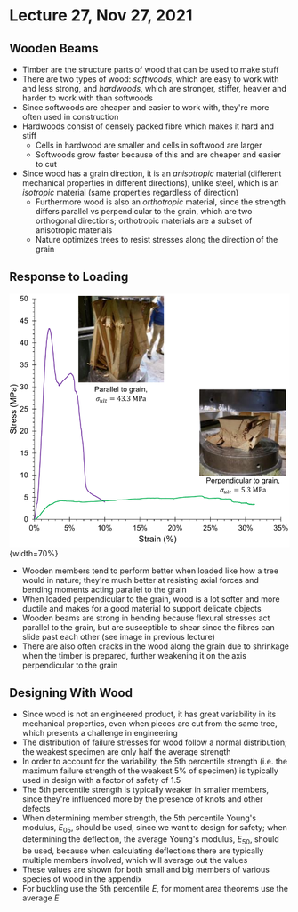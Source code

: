 # Lecture 27, Nov 27, 2021

## Wooden Beams

* Timber are the structure parts of wood that can be used to make stuff
* There are two types of wood: *softwoods*, which are easy to work with and less strong, and *hardwoods*, which are stronger, stiffer, heavier and harder to work with than softwoods
* Since softwoods are cheaper and easier to work with, they're more often used in construction
* Hardwoods consist of densely packed fibre which makes it hard and stiff
	* Cells in hardwood are smaller and cells in softwood are larger
	* Softwoods grow faster because of this and are cheaper and easier to cut
* Since wood has a grain direction, it is an *anisotropic* material (different mechanical properties in different directions), unlike steel, which is an *isotropic* material (same properties regardless of direction)
	* Furthermore wood is also an *orthotropic* material, since the strength differs parallel vs perpendicular to the grain, which are two orthogonal directions; orthotropic materials are a subset of anisotropic materials
	* Nature optimizes trees to resist stresses along the direction of the grain

## Response to Loading

![Stress-strain response of wood parallel vs perpendicular to the grain](imgs/wood_response.png){width=70%}

* Wooden members tend to perform better when loaded like how a tree would in nature; they're much better at resisting axial forces and bending moments acting parallel to the grain
* When loaded perpendicular to the grain, wood is a lot softer and more ductile and makes for a good material to support delicate objects
* Wooden beams are strong in bending because flexural stresses act parallel to the grain, but are susceptible to shear since the fibres can slide past each other (see image in previous lecture)
* There are also often cracks in the wood along the grain due to shrinkage when the timber is prepared, further weakening it on the axis perpendicular to the grain

## Designing With Wood

* Since wood is not an engineered product, it has great variability in its mechanical properties, even when pieces are cut from the same tree, which presents a challenge in engineering
* The distribution of failure stresses for wood follow a normal distribution; the weakest specimen are only half the average strength
* In order to account for the variability, the 5th percentile strength (i.e. the maximum failure strength of the weakest 5% of specimen) is typically used in design with a factor of safety of 1.5
* The 5th percentile strength is typically weaker in smaller members, since they're influenced more by the presence of knots and other defects
* When determining member strength, the 5th percentile Young's modulus, $E_{05}$, should be used, since we want to design for safety; when determining the deflection, the average Young's modulus, $E_{50}$, should be used, because when calculating deflections there are typically multiple members involved, which will average out the values
* These values are shown for both small and big members of various species of wood in the appendix
* For buckling use the 5th percentile $E$, for moment area theorems use the average $E$

